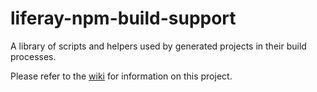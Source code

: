 # liferay-npm-build-support

A library of scripts and helpers used by generated projects in their build 
processes.

Please refer to the
[wiki](https://github.com/liferay/liferay-npm-build-tools/wiki/liferay-npm-build-support)
for information on this project.
